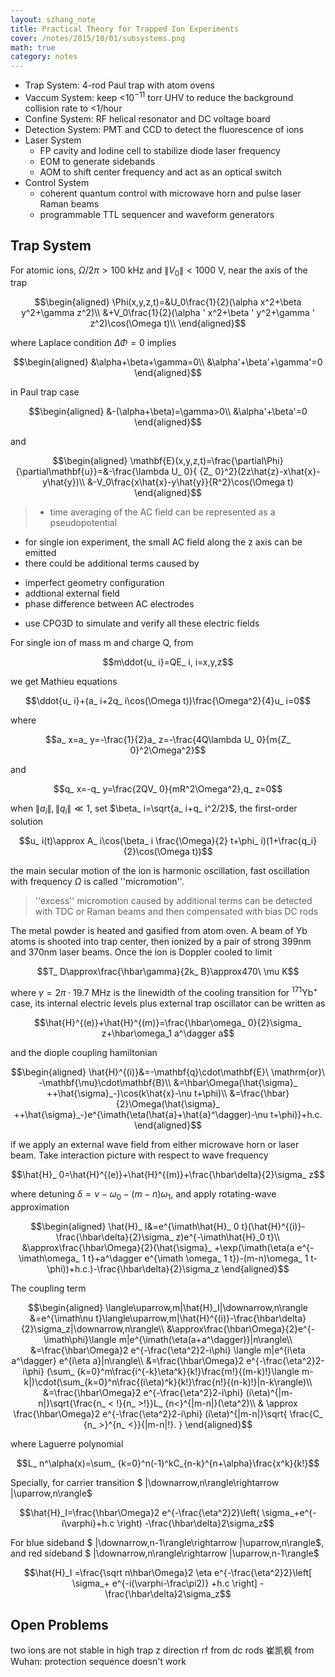 ```yaml
---
layout: szhang_note
title: Practical Theory for Trapped Ion Experiments
cover: /notes/2015/10/01/subsystems.png
math: true
category: notes
---
```


- Trap System: 4-rod Paul trap with atom ovens
- Vaccum System: keep <$10^{-11}$ torr UHV to reduce the background collision rate to <1/hour
- Confine System: RF helical resonator and DC voltage board
- Detection System: PMT and CCD to detect the fluorescence of ions
- Laser System
  * FP cavity and Iodine cell to stabilize diode laser frequency
  * EOM to generate sidebands
  * AOM to shift center frequency and act as an optical switch
- Control System
  * coherent quantum control with microwave horn and pulse laser Raman beams
  * programmable TTL sequencer and waveform generators


## Trap System

For atomic ions, $\Omega/2\pi>100$ kHz and $\|V_0\|<1000$ V, near the axis of the trap

$$\begin{aligned}
\Phi(x,y,z,t)=&U_0\frac{1}{2}(\alpha x^2+\beta y^2+\gamma z^2)\\
&+V_0\frac{1}{2}(\alpha ' x^2+\beta ' y^2+\gamma ' z^2)\cos(\Omega t)\\
\end{aligned}$$

where Laplace condition $\Delta\Phi=0$ implies

$$\begin{aligned}
&\alpha+\beta+\gamma=0\\
&\alpha'+\beta'+\gamma'=0
\end{aligned}$$

in Paul trap case

$$\begin{aligned}
&-(\alpha+\beta)=\gamma>0\\
&\alpha'+\beta'=0
\end{aligned}$$

and

$$\begin{aligned}
\mathbf{E}(x,y,z,t)=\frac{\partial\Phi}{\partial\mathbf{u}}=&-\frac{\lambda U_ 0}{ {Z_ 0}^2}(2z\hat{z}-x\hat{x}-y\hat{y})\\
&-V_0\frac{x\hat{x}-y\hat{y}}{R^2}\cos(\Omega t)
\end{aligned}$$

> - time averaging of the AC field can be represented as a pseudopotential
- for single ion experiment, the small AC field along the z axis can be emitted
- there could be additional terms caused by
 * imperfect geometry configuration
 * addtional external field
 * phase difference between AC electrodes
- use CPO3D to simulate and verify all these electric fields

For single ion of mass m and charge Q, from

$$m\ddot{u_ i}=QE_ i, i=x,y,z$$

we get Mathieu equations

$$\ddot{u_ i}+(a_ i+2q_ i\cos(\Omega t))\frac{\Omega^2}{4}u_ i=0$$

where

$$a_ x=a_ y=-\frac{1}{2}a_ z=-\frac{4Q\lambda U_ 0}{m{Z_ 0}^2\Omega^2}$$

and

$$q_ x=-q_ y=\frac{2QV_ 0}{mR^2\Omega^2},q_ z=0$$

when $\|a_ i\|,\|q_ i\|\ll 1$, set $\beta_ i=\sqrt{a_ i+q_ i^2/2}$, the first-order solution

$$u_ i(t)\approx A_ i\cos(\beta_ i \frac{\Omega}{2} t+\phi_ i)(1+\frac{q_i}{2}\cos(\Omega t))$$

the main secular motion of the ion is harmonic oscillation,  fast oscillation with frequency $\Omega$ is called ''micromotion''.

> ''excess'' micromotion caused by additional terms can be detected with TDC or Raman beams and then compensated with bias DC rods

The metal powder is heated and gasified from atom oven. A beam of Yb atoms is shooted into trap center, then ionized by a pair of strong 399nm and 370nm laser beams. Once the ion is Doppler cooled to limit

$$T_ D\approx\frac{\hbar\gamma}{2k_ B}\approx470\ \mu K$$

where $\gamma=2\pi\cdot 19.7$ MHz is the linewidth of the cooling transition for $^{171}\mathrm{Yb}^+$ case, its internal electric levels plus external trap oscillator can be written as

$$\hat{H}^{(e)}+\hat{H}^{(m)}=\frac{\hbar\omega_ 0}{2}\sigma_ z+\hbar\omega_1 a^\dagger a$$

and the diople coupling hamiltonian

$$\begin{aligned}
\hat{H}^{(i)}&=-\mathbf{q}\cdot\mathbf{E}\ \mathrm{or}\ -\mathbf{\mu}\cdot\mathbf{B}\\
&=\hbar\Omega(\hat{\sigma}_ ++\hat{\sigma}_-)\cos(k\hat{x}-\nu t+\phi)\\
&=\frac{\hbar}{2}\Omega(\hat{\sigma}_ ++\hat{\sigma}_-)e^{\imath(\eta(\hat{a}+\hat{a}^\dagger)-\nu t+\phi)}+h.c.
\end{aligned}$$

if we apply an external wave field from either microwave horn or laser beam. Take interaction picture with respect to wave frequency

$$\hat{H}_ 0=\hat{H}^{(e)}+\hat{H}^{(m)}+\frac{\hbar\delta}{2}\sigma_ z$$

where detuning $\delta=\nu-\omega_ 0-(m-n)\omega_1$, and apply rotating-wave approximation

$$\begin{aligned}
\hat{H}_ I&=e^{\imath\hat{H}_ 0 t}(\hat{H}^{(i)}-\frac{\hbar\delta}{2}\sigma_ z)e^{-\imath\hat{H}_0 t}\\
&\approx\frac{\hbar\Omega}{2}(\hat{\sigma}_ +\exp(\imath(\eta(a e^{-\imath\omega_ 1 t}+a^\dagger e^{\imath \omega_ 1 t})-(m-n)\omega_ 1 t-\phi))+h.c.)-\frac{\hbar\delta}{2}\sigma_z
\end{aligned}$$

The coupling term

$$\begin{aligned}
\langle\uparrow,m|\hat{H}_I|\downarrow,n\rangle
&=e^{\imath\nu t}\langle\uparrow,m|\hat{H}^{(i)}-\frac{\hbar\delta}{2}\sigma_z|\downarrow,n\rangle\\
&\approx\frac{\hbar\Omega}{2}e^{-\imath\phi}\langle m|e^{\imath(\eta(a+a^\dagger)}|n\rangle\\
  &=\frac{\hbar\Omega}2
    e^{-\frac{\eta^2}2-i\phi}
    \langle m|e^{i\eta a^\dagger}
    e^{i\eta a}|n\rangle\\
&=\frac{\hbar\Omega}2
    e^{-\frac{\eta^2}2-i\phi}
    (\sum_ {k=0}^m\frac{i^{-k}\eta^k}{k!}\frac{m!}{(m-k)!}\langle m-k|)\cdot(\sum_{k=0}^n\frac{(i\eta)^k}{k!}\frac{n!}{(n-k)!}|n-k\rangle)\\
&=\frac{\hbar\Omega}2 e^{-\frac{\eta^2}2-i\phi} (i\eta)^{|m-n|}\sqrt{\frac{n_ < !}{n_ >!}}L_ {n<}^{|m-n|}(\eta^2)\\ 
  & \approx \frac{\hbar\Omega}2
    e^{-\frac{\eta^2}2-i\phi}
    (i\eta)^{|m-n|}\sqrt{
      \frac{C_ {n_ >}^{n_ <}}{|m-n|!}.
    }
\end{aligned}$$

where Laguerre polynomial

$$L_ n^\alpha(x)=\sum_ {k=0}^n(-1)^kC_{n-k}^{n+\alpha}\frac{x^k}{k!}$$ 

Specially, for carrier transition $
|\downarrow,n\rangle\rightarrow
|\uparrow,n\rangle$

$$\hat{H}_I=\frac{\hbar\Omega}2
  e^{-\frac{\eta^2}2}\left(
    \sigma_+e^{-i\varphi}+h.c
  \right)
 -\frac{\hbar\delta}2\sigma_z$$

For blue sideband $
|\downarrow,n-1\rangle\rightarrow
|\uparrow,n\rangle$, and red sideband $
|\downarrow,n\rangle\rightarrow
|\uparrow,n-1\rangle$

$$\hat{H}_I
 =\frac{\sqrt n\hbar\Omega}2
  \eta e^{-\frac{\eta^2}2}\left[
    \sigma_+
    e^{-i(\varphi-\frac\pi2)}
   +h.c
  \right]
 -\frac{\hbar\delta}2\sigma_z$$
 
## Open Problems
two ions are not stable in high trap
z direction rf from dc rods
崔凯枫 from Wuhan: protection sequence doesn't work
